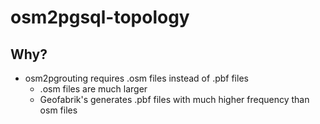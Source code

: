 # osm2pgsql-topology

## Why?

 * osm2pgrouting requires .osm files instead of .pbf files
   * .osm files are much larger 
   * Geofabrik's generates .pbf files with much higher frequency than osm files


